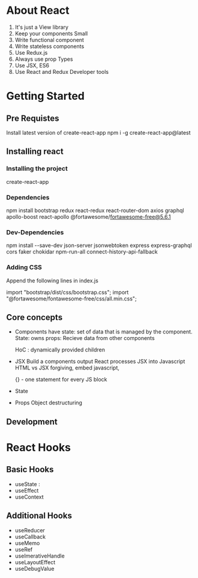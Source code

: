 # About React

1. It's just a View library
2. Keep your components Small
3. Write functional component
4. Write stateless components
5. Use Redux.js
6. Always use prop Types
7. Use JSX, ES6
8. Use React and Redux Developer tools

# Getting Started

## Pre Requistes

Install latest version of create-react-app
npm i -g create-react-app@latest

## Installing react

### Installing the project

create-react-app <projectname>

### Dependencies

npm install bootstrap redux react-redux react-router-dom axios graphql apollo-boost react-apollo @fortawesome/fortawesome-free@5.6.1

### Dev-Dependencies

npm install --save-dev json-server jsonwebtoken express express-graphql cors faker chokidar npm-run-all connect-history-api-fallback

### Adding CSS

Append the following lines in index.js

import "bootstrap/dist/css/bootstrap.css";
import "@fortawesome/fontawesome-free/css/all.min.css";

## Core concepts
- Components
    have state: set of data that is managed by the component.
        State: owns
        props: Recieve data from other components
   
   HoC : dynamically provided children    

- JSX
   Build a components output
   React processes JSX into Javascript
   HTML vs JSX
   forgiving, embed javascript, 

   {} - one statement for every JS block


- State
- Props
  Object destructuring


## Development

# React Hooks

## Basic Hooks

- useState :
- useEffect
- useContext

## Additional Hooks

- useReducer
- useCallback
- useMemo
- useRef
- useImerativeHandle
- useLayoutEffect
- useDebugValue
